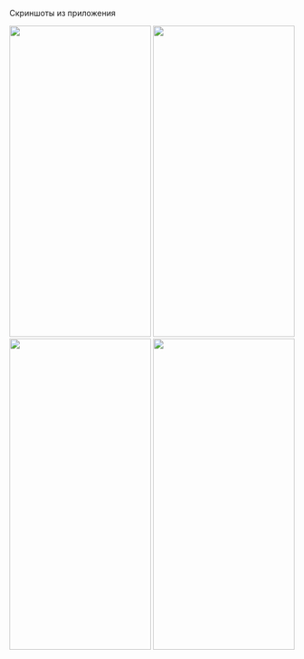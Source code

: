 Скриншоты из приложения

<img src="https://github.com/MironBano/MoneyMeter/assets/39085239/56eba9f6-61f9-4353-9db6-7c9181510c8d" width="250" height="550" />
<img src="https://github.com/MironBano/MoneyMeter/assets/39085239/60065129-806e-497b-acc6-6191b70e34b7" width="250" height="550" />
<img src="https://github.com/MironBano/MoneyMeter/assets/39085239/f558de45-61a1-43b1-892b-0749181b57ef" width="250" height="550" />
<img src="https://github.com/MironBano/MoneyMeter/assets/39085239/670f731b-fd37-4755-a1fe-2cdeb005e7e2" width="250" height="550" />
